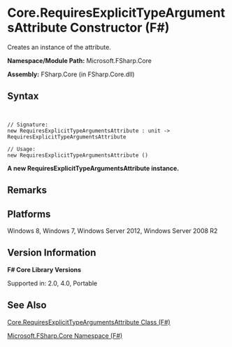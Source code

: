# Core.RequiresExplicitTypeArgumentsAttribute Constructor (F#)

Creates an instance of the attribute.

**Namespace/Module Path:** Microsoft.FSharp.Core

**Assembly:** FSharp.Core (in FSharp.Core.dll)


## Syntax


```


// Signature:
new RequiresExplicitTypeArgumentsAttribute : unit -> RequiresExplicitTypeArgumentsAttribute

// Usage:
new RequiresExplicitTypeArgumentsAttribute ()

```


**A new RequiresExplicitTypeArgumentsAttribute instance.**
## Remarks

## Platforms
Windows 8, Windows 7, Windows Server 2012, Windows Server 2008 R2


## Version Information
**F# Core Library Versions**

Supported in: 2.0, 4.0, Portable




## See Also
[Core.RequiresExplicitTypeArgumentsAttribute Class &#40;F&#35;&#41;](Core.RequiresExplicitTypeArgumentsAttribute-Class-%5BFSharp%5D.md)

[Microsoft.FSharp.Core Namespace &#40;F&#35;&#41;](Microsoft.FSharp.Core-Namespace-%5BFSharp%5D.md)

